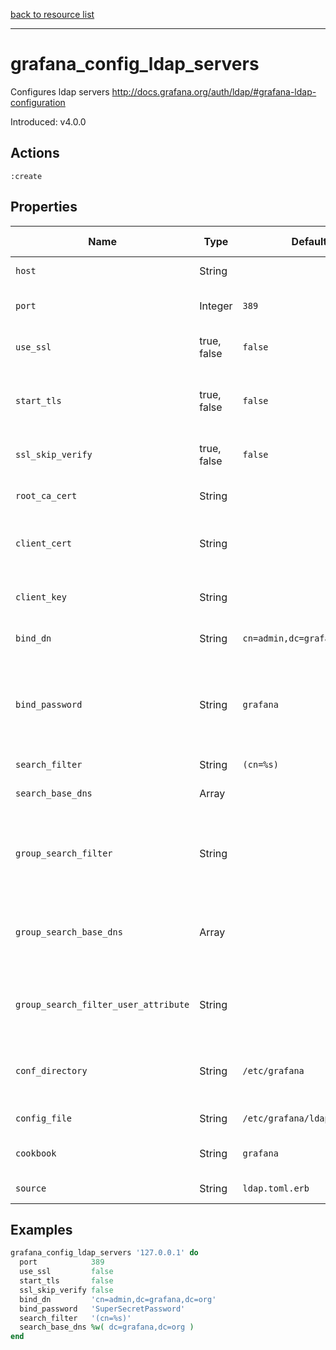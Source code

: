 [back to resource list](https://github.com/sous-chefs/grafana#resources)

---

# grafana_config_ldap_servers

Configures ldap servers <http://docs.grafana.org/auth/ldap/#grafana-ldap-configuration>

Introduced: v4.0.0

## Actions

`:create`

## Properties

| Name                                  | Type          |  Default                 | Description                                                               | Allowed Values
| ------------------------------------- | ------------- | ------------------------ | ------------------------------------------------------------------------- | --- |
| `host`                                | String        |                          | Name Property, Ldap server host |
| `port`                                | Integer       | `389`                    | Port to connect to host on | Admin Editor Viewer
| `use_ssl`                             | true, false   | `false`                  |Set to true if ldap server supports TLS| true, false
| `start_tls`                           | true, false   | `false`                  | Set to true if connect ldap server with STARTTLS pattern  | true, false
| `ssl_skip_verify`                     | true, false   | `false`                  | set to true if you want to skip ssl cert validation | true, false
| `root_ca_cert`                        | String        |                          | set to the path to your root CA certificate  |
| `client_cert`                         | String        |                          | Authentication against LDAP servers requiring client certificates |
| `client_key`                          | String        |                          | Authentication against LDAP servers requiring client certificates |
| `bind_dn`                             | String        | `cn=admin,dc=grafana,dc=org`| Search user bind dn |
| `bind_password`                       | String        | `grafana`                | Search user bind password, If the password contains # or ; you have to wrap it with triple quotes. Ex """#password;""" |
| `search_filter`                       | String        | `(cn=%s)`                | User search filter |
| `search_base_dns`                     | Array         |                          | An array of base dns to search through |
| `group_search_filter`                 | String        |                          | POSIX, Group search filter, to retrieve the groups of which the user is a member  |
| `group_search_base_dns`               | Array         |                          | POSIX, An array of the base DNs to search through for groups. Typically uses ou=groups |
| `group_search_filter_user_attribute`  | String        |                          | POSIX, the %s in the search filter will be replaced with the attribute defined below |
| `conf_directory`                      | String        | `/etc/grafana`           | The directory where the Grafana configuration resides                     | Valid directory
| `config_file`                         | String        | `/etc/grafana/ldap.toml` | The Grafana configuration file                                            | Valid file path
| `cookbook`                            | String        | `grafana`                | Which cookbook to look in for the template                                |
| `source`                              | String        | `ldap.toml.erb`          | Name of the template                                                      |

## Examples

```ruby
grafana_config_ldap_servers '127.0.0.1' do
  port            389
  use_ssl         false
  start_tls       false
  ssl_skip_verify false
  bind_dn         'cn=admin,dc=grafana,dc=org'
  bind_password   'SuperSecretPassword'
  search_filter   '(cn=%s)'
  search_base_dns %w( dc=grafana,dc=org )
end
```
